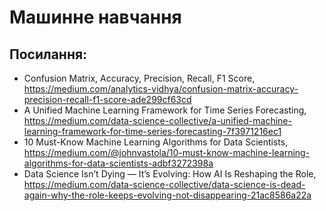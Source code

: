 


# Машинне навчання



## Посилання:

- Confusion Matrix, Accuracy, Precision, Recall, F1 Score, https://medium.com/analytics-vidhya/confusion-matrix-accuracy-precision-recall-f1-score-ade299cf63cd
- A Unified Machine Learning Framework for Time Series Forecasting, https://medium.com/data-science-collective/a-unified-machine-learning-framework-for-time-series-forecasting-7f3971216ec1
- 10 Must-Know Machine Learning Algorithms for Data Scientists, https://medium.com/@johnvastola/10-must-know-machine-learning-algorithms-for-data-scientists-adbf3272398a
- Data Science Isn’t Dying — It’s Evolving: How AI Is Reshaping the Role, https://medium.com/data-science-collective/data-science-is-dead-again-why-the-role-keeps-evolving-not-disappearing-21ac8586a22a

